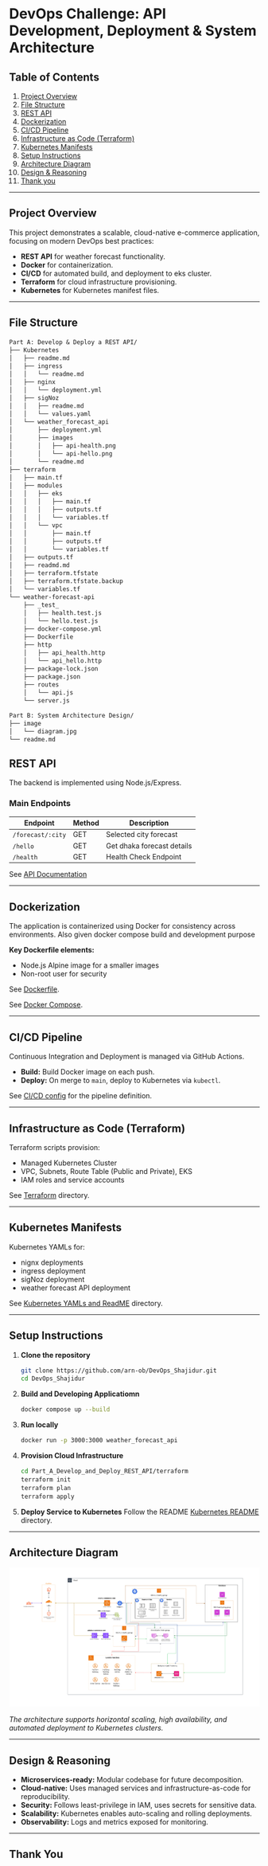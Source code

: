# DevOps Challenge: API Development, Deployment & System Architecture

## Table of Contents
1. [Project Overview](#project-overview)
2. [File Structure](#file-structure)
3. [REST API](#rest-api)
4. [Dockerization](#dockerization)
5. [CI/CD Pipeline](#cicd-pipeline)
6. [Infrastructure as Code (Terraform)](#infrastructure-as-code-terraform)
7. [Kubernetes Manifests](#kubernetes-manifests)
8. [Setup Instructions](#setup-instructions)
9. [Architecture Diagram](#architecture-diagram)
10. [Design & Reasoning](#design--reasoning)
11. [Thank you](#thank-you)

---

## Project Overview

This project demonstrates a scalable, cloud-native e-commerce application, focusing on modern DevOps best practices:

- **REST API** for weather forecast functionality.
- **Docker** for containerization.
- **CI/CD** for automated build, and deployment to eks cluster.
- **Terraform** for cloud infrastructure provisioning.
- **Kubernetes** for Kubernetes manifest files.

---

## File Structure

```plaintext
Part A: Develop & Deploy a REST API/
├── Kubernetes
│   ├── readme.md
│   ├── ingress
│   │   └── readme.md
│   ├── nginx
│   │   └── deployment.yml
│   ├── sigNoz
│   │   ├── readme.md
│   │   └── values.yaml
│   └── weather_forecast_api
│       ├── deployment.yml
│       ├── images
│       │   ├── api-health.png
│       │   └── api-hello.png
│       └── readme.md
├── terraform
│   ├── main.tf
│   ├── modules
│   │   ├── eks
│   │   │   ├── main.tf
│   │   │   ├── outputs.tf
│   │   │   └── variables.tf
│   │   └── vpc
│   │       ├── main.tf
│   │       ├── outputs.tf
│   │       └── variables.tf
│   ├── outputs.tf
│   ├── readmd.md
│   ├── terraform.tfstate
│   ├── terraform.tfstate.backup
│   └── variables.tf
└── weather-forecast-api
    ├── _test_
    │   ├── health.test.js
    │   └── hello.test.js
    ├── docker-compose.yml
    ├── Dockerfile
    ├── http
    │   ├── api_health.http
    │   └── api_hello.http
    ├── package-lock.json
    ├── package.json
    ├── routes
    │   └── api.js
    └── server.js
```

```plaintext
Part B: System Architecture Design/
├── image
│   └── diagram.jpg
└── readme.md
```


## REST API

The backend is implemented using Node.js/Express. 

### Main Endpoints

| Endpoint          | Method | Description                 |
|-------------------|--------|-----------------------------|
| `/forecast/:city` | GET    | Selected city forecast      |
| `/hello`          | GET    | Get dhaka forecast details  |
| `/health`         | GET    | Health Check Endpoint       |

See [API Documentation](Part_A_Develop_and_Deploy_REST_API/weather-forecast-api/docs/api.md)

---

## Dockerization

The application is containerized using Docker for consistency across environments. Also given docker compose build and development purpose

**Key Dockerfile elements:**
- Node.js Alpine image for a smaller images
- Non-root user for security

See [Dockerfile](Part_A_Develop_and_Deploy_REST_API/weather-forecast-api/Dockerfile).

See [Docker Compose](Part_A_Develop_and_Deploy_REST_API/weather-forecast-api/docker-compose.yml).

---

## CI/CD Pipeline

Continuous Integration and Deployment is managed via GitHub Actions.

- **Build:** Build Docker image on each push.
- **Deploy:** On merge to `main`, deploy to Kubernetes via `kubectl`.

See [CI/CD config](Part_A_Develop_and_Deploy_REST_API/weather-forecast-api/.github/workflows/publish.yml) for the pipeline definition.

---

## Infrastructure as Code (Terraform)

Terraform scripts provision:

- Managed Kubernetes Cluster
- VPC, Subnets, Route Table (Public and Private), EKS
- IAM roles and service accounts

See [Terraform](Part_A_Develop_and_Deploy_REST_API/terraform/) directory.

---

## Kubernetes Manifests

Kubernetes YAMLs for:

- nignx deployments
- ingress deployment
- sigNoz deployment
- weather forecast API deployment

See [Kubernetes YAMLs and ReadME](Part_A_Develop_and_Deploy_REST_API/Kubernetes) directory.

---

## Setup Instructions

1. **Clone the repository**
   ```bash
   git clone https://github.com/arn-ob/DevOps_Shajidur.git
   cd DevOps_Shajidur
   ```
2. **Build and Developing Applicatiomn**
   ```bash
   docker compose up --build
   ```
3. **Run locally**
   ```bash
   docker run -p 3000:3000 weather_forecast_api
   ```
4. **Provision Cloud Infrastructure**
   ```bash
   cd Part_A_Develop_and_Deploy_REST_API/terraform
   terraform init
   terraform plan
   terraform apply
   ```
5. **Deploy Service to Kubernetes**
   Follow the README [Kubernetes README](Part_A_Develop_and_Deploy_REST_API/Kubernetes/readme.md) directory.

---

## Architecture Diagram

![Cloud Architecture Diagram](Part_B_System_Architecture_Design/image/architecture-diagram.jpg)

*The architecture supports horizontal scaling, high availability, and automated deployment to Kubernetes clusters.*

---

## Design & Reasoning

- **Microservices-ready:** Modular codebase for future decomposition.
- **Cloud-native:** Uses managed services and infrastructure-as-code for reproducibility.
- **Security:** Follows least-privilege in IAM, uses secrets for sensitive data.
- **Scalability:** Kubernetes enables auto-scaling and rolling deployments.
- **Observability:** Logs and metrics exposed for monitoring.

---

## Thank You